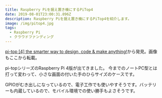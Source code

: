 ```yaml
---
title: Raspberry Piを据え置き機にするPiTop4
date: 2019-08-01T23:00:31.896Z
description: Raspberry Piを据え置き機にするPiTop4を紹介します。
image: /img/pitop4.jpg
tags:
  - Raspberry Pi
  - クラウドファンディング
---
```

[pi-top [4] the smarter way to design, code & make anything!](https://www.kickstarter.com/projects/pi-top/pi-top-4-the-new-go-anywhere-do-anything-computer)から発見。画像もここから転載。

pi-topシリーズのRaspberry Pi 4版が出てきました。
今までのノートPC型とは打って変わって、小さな画面の付いた手のひらサイズのケースです。

GPIOがむき出しになっているので、電子工作でも使いやすそうです。バッテリーも内蔵しているので、モバイル環境での使い勝手もよさそうです。
